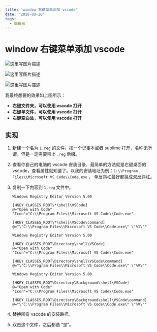 ```yaml
---
title: 'window 右键菜单添加 vscode'
date: '2018-08-20'
tags:
  - 编辑器
---
```


# window 右键菜单添加 vscode

![这里写图片描述](https://chatflow-files-cdn-1252847684.file.myqcloud.com/20180830001158174.png)

![这里写图片描述](https://chatflow-files-cdn-1252847684.file.myqcloud.com/20180830001257922.png)

![这里写图片描述](https://chatflow-files-cdn-1252847684.file.myqcloud.com/20180830001335376.png)

我最终想要的效果如上图所示：

- **右键文件夹，可以使用 vscode 打开**
- **右键单文件，可以使用 vscode 打开**
- **右键空白处，可以使用 vscode 打开**

## 实现

1. 新建一个名为 `1.reg` 的文件，找一个记事本或者 sublime 打开，名称无所谓，但是一定需要带上 `.reg` 后缀。
2. 查看你自己的电脑的 vscode 安装目录，最简单的方法就是右键桌面的 vscode，查看属性就知道了。以我的安装地址为例：`C:\\Program Files\\Microsoft VS Code\\Code.exe` ， 单反斜杠最好都换成双反斜杠。
3. 复制一下内容到 `1.reg` 文件中。

   ```
   Windows Registry Editor Version 5.00

   [HKEY_CLASSES_ROOT\*\shell\VSCode]
   @="Open with Code"
   "Icon"="C:\\Program Files\\Microsoft VS Code\\Code.exe"

   [HKEY_CLASSES_ROOT\*\shell\VSCode\command]
   @="\"C:\\Program Files\\Microsoft VS Code\\Code.exe\" \"%1\""

   Windows Registry Editor Version 5.00

   [HKEY_CLASSES_ROOT\Directory\shell\VSCode]
   @="Open with Code"
   "Icon"="C:\\Program Files\\Microsoft VS Code\\Code.exe"

   [HKEY_CLASSES_ROOT\Directory\shell\VSCode\command]
   @="\"C:\\Program Files\\Microsoft VS Code\\Code.exe\" \"%V\""

   Windows Registry Editor Version 5.00

   [HKEY_CLASSES_ROOT\Directory\Background\shell\VSCode]
   @="Open with Code"
   "Icon"="C:\\Program Files\\Microsoft VS Code\\Code.exe"

   [HKEY_CLASSES_ROOT\Directory\Background\shell\VSCode\command]
   @="\"C:\\Program Files\\Microsoft VS Code\\Code.exe\" \"%V\""

   ```

4. 替换所有 vscode 的安装路径。
5. 双击这个文件，之后都选 “是”。
